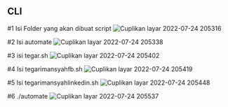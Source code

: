 ## CLI

#1 Isi Folder yang akan dibuat script
![Cuplikan layar 2022-07-24 205316](https://user-images.githubusercontent.com/70248269/180650636-9fb89e49-95ab-4eba-80bf-af5ae42814a5.png)

#2 Isi automate
![Cuplikan layar 2022-07-24 205338](https://user-images.githubusercontent.com/70248269/180650667-b7cf325d-787a-4867-9f6b-7f5a0cebb4de.png)

#3 isi tegar.sh
![Cuplikan layar 2022-07-24 205402](https://user-images.githubusercontent.com/70248269/180650683-ffcab302-601d-4b17-a94d-88b1ff492d0b.png)

#4 Isi tegarimansyahfb.sh
![Cuplikan layar 2022-07-24 205419](https://user-images.githubusercontent.com/70248269/180650691-ca6b7090-be2f-42ec-b650-8028ae8d9e79.png)

#5 Isi tegarimansyahlinkedin.sh
![Cuplikan layar 2022-07-24 205448](https://user-images.githubusercontent.com/70248269/180650716-a79af739-27f7-406c-a08b-77a6cc196296.png)

#6 ./automate
![Cuplikan layar 2022-07-24 205537](https://user-images.githubusercontent.com/70248269/180650713-d66dc7f7-d5fc-443a-a2e6-af6c5450d4a8.png)
